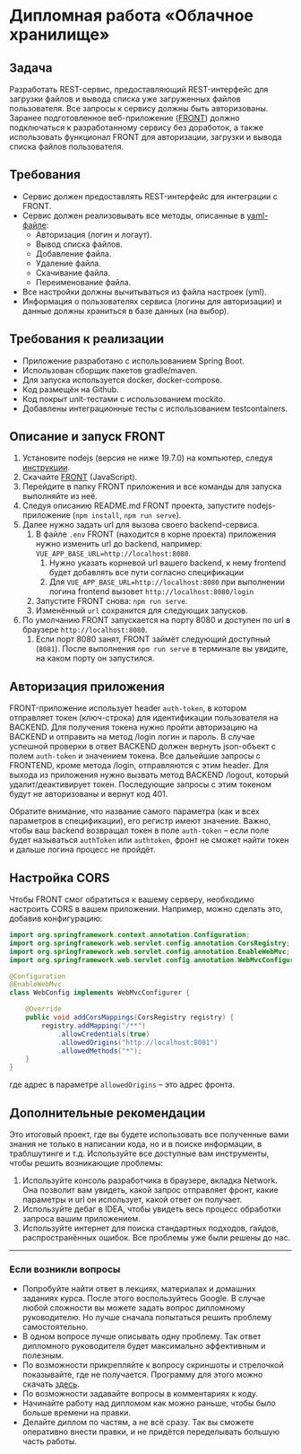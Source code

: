 # Дипломная работа «Облачное хранилище»

## Задача
Разработать REST-сервис, предоставляющий REST-интерфейс для загрузки файлов и вывода списка уже загруженных файлов пользователя. Все запросы к сервису должны быть авторизованы. Заранее подготовленное веб-приложение ([FRONT](https://github.com/netology-code/jd-homeworks/tree/master/diploma/netology-diplom-frontend)) должно подключаться к разработанному сервису без доработок, а также использовать функционал FRONT для авторизации, загрузки и вывода списка файлов пользователя.

## Требования 

- Сервис должен предоставлять REST-интерфейс для интеграции с FRONT.
- Сервис должен реализовывать все методы, описанные в [yaml-файле](./CloudServiceSpecification.yaml):
    * Авторизация (логин и логаут).
    * Вывод списка файлов.
    * Добавление файла.
    * Удаление файла.
    * Скачивание файла.
    * Переименование файла.
- Все настройки должны вычитываться из файла настроек (yml).
- Информация о пользователях сервиса (логины для авторизации) и данные должны храниться в базе данных (на выбор).

## Требования к реализации

- Приложение разработано с использованием Spring Boot.
- Использован сборщик пакетов gradle/maven.
- Для запуска используется docker, docker-compose.
- Код размещён на Github.
- Код покрыт unit-тестами с использованием mockito.
- Добавлены интеграционные тесты с использованием testcontainers.

## Описание и запуск FRONT

1. Установите nodejs (версия не ниже 19.7.0) на компьютер, следуя [инструкции](https://nodejs.org/ru/download/current/).
2. Скачайте [FRONT](./netology-diplom-frontend) (JavaScript).
3. Перейдите в папку FRONT приложения и все команды для запуска выполняйте из неё.
4. Следуя описанию README.md FRONT проекта, запустите nodejs-приложение (`npm install`, `npm run serve`).
5. Далее нужно задать url для вызова своего backend-сервиса.
    1. В файле `.env` FRONT (находится в корне проекта) приложения нужно изменить url до backend, например: `VUE_APP_BASE_URL=http://localhost:8080`.
        1. Нужно указать корневой url вашего backend, к нему frontend будет добавлять все пути согласно спецификации
        2. Для `VUE_APP_BASE_URL=http://localhost:8080` при выполнении логина frontend вызовет `http://localhost:8080/login`
    2. Запустите FRONT снова: `npm run serve`.
    3. Изменённый `url` сохранится для следующих запусков.
6. По умолчанию FRONT запускается на порту 8080 и доступен по url в браузере `http://localhost:8080`.
    1. Если порт 8080 занят, FRONT займёт следующий доступный (`8081`). После выполнения `npm run serve` в терминале вы увидите, на каком порту он запустился.

## Авторизация приложения

FRONT-приложение использует header `auth-token`, в котором отправляет токен (ключ-строка) для идентификации пользователя на BACKEND.
Для получения токена нужно пройти авторизацию на BACKEND и отправить на метод /login логин и пароль. В случае успешной проверки в ответ BACKEND должен вернуть json-объект
с полем `auth-token` и значением токена. Все дальейшие запросы с FRONTEND, кроме метода /login, отправляются с этим header.
Для выхода из приложения нужно вызвать метод BACKEND /logout, который удалит/деактивирует токен. Последующие запросы с этим токеном будут не авторизованы и вернут код 401.

Обратите внимание, что название самого параметра (как и всех параметров в спецификации), его регистр имеют значение.
Важно, чтобы ваш backend возвращал токен в поле `auth-token` – если поле будет называться `authToken` или `authtoken`, фронт не сможет найти токен и дальше логина процесс не пройдёт.

## Настройка CORS

Чтобы FRONT смог обратиться к вашему серверу, необходимо настроить CORS в вашем приложении. Например, можно сделать это, добавив конфигурацию:
```java
import org.springframework.context.annotation.Configuration;
import org.springframework.web.servlet.config.annotation.CorsRegistry;
import org.springframework.web.servlet.config.annotation.EnableWebMvc;
import org.springframework.web.servlet.config.annotation.WebMvcConfigurer;

@Configuration
@EnableWebMvc
class WebConfig implements WebMvcConfigurer {

    @Override
    public void addCorsMappings(CorsRegistry registry) {
        registry.addMapping("/**")
            .allowCredentials(true)
            .allowedOrigins("http://localhost:8081")
            .allowedMethods("*");
    }
}
```
где адрес в параметре `allowedOrigins` – это адрес фронта.

## Дополнительные рекомендации

Это итоговый проект, где вы будете использовать все полученные вами знания не только в написании кода, но и в поиске информации, в траблшутинге и т.д.
Используйте все доступные вам инструменты, чтобы решить возникающие проблемы:
1) Используйте консоль разработчика в браузере, вкладка Network. Она позволит вам увидеть, какой запрос отправляет фронт, какие параметры и url он использует, какой ответ он получает.
2) Используйте дебаг в IDEA, чтобы увидеть весь процесс обработки запроса вашим приложением.
3) Используйте интернет для поиска стандартных подходов, гайдов, распространённых ошибок. Все проблемы уже были решены до нас.
____________


### Если возникли вопросы

- Попробуйте найти ответ в лекциях, материалах и домашних заданиях курса. После этого воспользуйтесь Google. В случае любой сложности вы можете задать вопрос дипломному руководителю. Но лучше сначала попытаться решить проблему самостоятельно.
- В одном вопросе лучше описывать одну проблему. Так ответ дипломного руководителя будет максимально эффективным и полезным.
- По возможности прикрепляйте к вопросу скриншоты и стрелочкой показывайте, где не получается. Программу для этого можно скачать [здесь](https://app.prntscr.com/ru/).
- По возможности задавайте вопросы в комментариях к коду.
- Начинайте работу над дипломом как можно раньше, чтобы было больше времени на правки.
- Делайте диплом по частям, а не всё сразу. Так вы сможете оперативно внести правки, и не придётся переделывать большую часть работы. 
